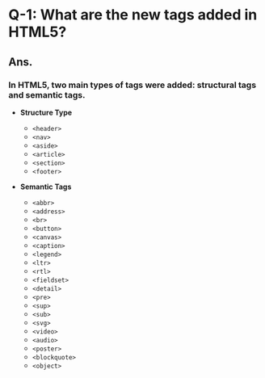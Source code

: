 # Q-1: What are the new tags added in HTML5?

## Ans.

### In HTML5, two main types of tags were added: structural tags and semantic tags.

- **Structure Type**
    - `<header>`
    - `<nav>`
    - `<aside>`
    - `<article>`
    - `<section>`
    - `<footer>`

- **Semantic Tags**
    - `<abbr>`
    - `<address>`
    - `<br>`
    - `<button>`
    - `<canvas>`
    - `<caption>`
    - `<legend>`
    - `<ltr>`
    - `<rtl>`
    - `<fieldset>`
    - `<detail>`
    - `<pre>`
    - `<sup>`
    - `<sub>`
    - `<svg>`
    - `<video>`
    - `<audio>`
    - `<poster>`
    - `<blockquote>`
    - `<object>`
